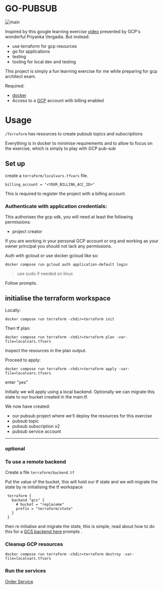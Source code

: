 # GO-PUBSUB

![main](https://github.com/GorginZ/go-pubsub/actions/workflows/lint-and-test.yaml/badge.svg?)


Inspired by this google learning exercise [video](https://www.youtube.com/watch?v=f5DOsB7Nlw0&list=PLIivdWyY5sqKwVLe4BLJ-vlh9r9zCdOse&index=3&t=317s) presented by GCP's wonderful Priyanka Vergadia.
But instead:
- use terraform for gcp resources
- go for applications
- testing
- tooling for local dev and testing

This project is simply a fun learning exercise for me while preparing for gcp architect exam.

Required:
- [docker](https://www.docker.com/)
- Access to a [GCP](https://console.cloud.google.com) account with billing enabled


#  Usage
```/Terraform``` has resources to create pubsub topics and subscriptions 

Everything is in docker to minimise requirements and to allow to focus on the exercise, which is simply to play with GCP pub-sub


## Set up

create a ```terraform/localvars.tfvars``` file.

```
billing_account = "<YOUR_BILLING_ACC_ID>"
```

This is required to register the project with a billing account.


### Authenticate with application credentials:

This authorises the gcp sdk, you will need at least the following permissions:

- project creator 

If you are working in your personal GCP account or org and working as your owner principal you should not lack any permissions. 

Auth with gcloud or use docker gcloud like so:

```docker compose run gcloud auth application-default login```
>use sudo if needed on linux

Follow prompts.

## initialise the terraform workspace

Locally:

```docker compose run terraform -chdir=terraform init```

Then tf plan:

```docker compose run terraform -chdir=terraform plan -var-file=localvars.tfvars```

Inspect the resources in the plan output.

Proceed to apply:

```docker compose run terraform -chdir=terraform apply -var-file=localvars.tfvars```

enter "yes"

Initially we will apply using a local backend. Optionally we can migrate this state to our bucket created in the main.tf.

We now have created:
- our pubsub project where we'll deploy the resources for this exercise
- pubsub topic
- pubsub subscription x2
- pubsub service account

---

### optional

### To use a remote backend


Create a file ```terraform/backend.tf```

Put the value of the bucket, this will hold our tf state and we will migrate the state by re initialising the tf workspace


```
 terraform {
   backend "gcs" {
     # bucket = "replaceme"
     prefix = "terraform/state"
   }
 }
```

then re initialise and migrate the state, this is simple, read about how to do this for a [GCS backend here](https://cloud.google.com/docs/terraform/resource-management/store-state) prompts .

### Cleanup GCP resources

```
docker compose run terraform -chdir=terraform destroy -var-file=localvars.tfvars
```


### Run the services

[Order Service](/go-pubsub/order/README.md)